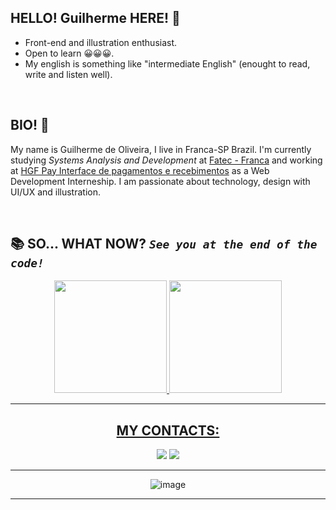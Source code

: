 ## HELLO! Guilherme HERE! 👋
- Front-end and illustration enthusiast.
- Open to learn 😀😀😀.
- My english is something like "intermediate English" (enought to read, write and listen well).

<br>

## BIO! 👋
My name is Guilherme de Oliveira, I live in Franca-SP Brazil. I'm currently studying _Systems Analysis and Development_ at <a href = "https://site.fatecfranca.edu.br/"> Fatec - Franca</a> and working at <a href = "https://www.hgfpay.com.br/">HGF Pay Interface de pagamentos e recebimentos</a> as a Web Development Interneship. I am passionate about technology, design with UI/UX and illustration.

<br>

## 📚 SO... WHAT NOW? _`See you at the end of the code!`_


<div align="center">
  <a href="https://github.com/guiosouza">
  <img height="180em" src="https://github-readme-stats.vercel.app/api?username=guiosouza&show_icons=true&theme=dark&include_all_commits=true&count_private=true"/>
  <img height="180em" src="https://github-readme-stats.vercel.app/api/top-langs/?username=guiosouza&layout=compact&langs_count=7&theme=dark"/>
<div>
  
***

<div> 
  
 ## MY CONTACTS:
  <a href="mailto:guilhermedeoliveiradesouza@gmail.com" target="_blank"><img src="https://img.shields.io/badge/-Gmail-%23333?style=for-the-badge&logo=gmail&logoColor=white" target="_blank"></a>
  <a href="https://www.linkedin.com/in/guilherme-de-oliveira-de-souza-5664111b3/" target="_blank"><img src="https://img.shields.io/badge/-LinkedIn-%230077B5?style=for-the-badge&logo=linkedin&logoColor=white"></a>
</div>

***
![image](https://user-images.githubusercontent.com/78989152/185930363-753e6183-3d7c-4c6f-858e-7b2ea8f75ac8.png)

***
